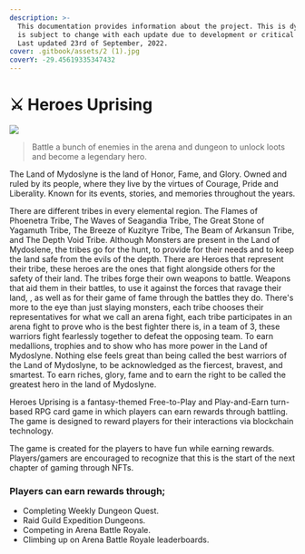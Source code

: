 ```yaml
---
description: >-
  This documentation provides information about the project. This is dynamic and
  is subject to change with each update due to development or critical events.
  Last updated 23rd of September, 2022.
cover: .gitbook/assets/2 (1).jpg
coverY: -29.45619335347432
---
```


# ⚔ Heroes Uprising



![](.gitbook/assets/Banner\_-Med.jpg)

> Battle a bunch of enemies in the arena and dungeon to unlock loots and become a legendary hero.

The Land of Mydoslyne is the land of Honor, Fame, and Glory. Owned and ruled by its people, where they live by the virtues of Courage, Pride and Liberality. Known for its events, stories, and memories throughout the years.&#x20;

There are different tribes in every elemental region. The Flames of Phoenetra Tribe, The Waves of Seagandia Tribe, The Great Stone of Yagamuth Tribe, The Breeze of Kuzityre Tribe, The Beam of Arkansun Tribe, and The Depth Void Tribe. Although Monsters are present in the Land of Mydoslene, the tribes go for the hunt, to provide for their needs and to keep the land safe from the evils of the depth. There are Heroes that represent their tribe, these heroes are the ones that fight alongside others for the safety of their land. The tribes forge their own weapons to battle. Weapons that aid them in their battles, to use it against the forces that ravage their land, , as well as for their game of fame through the battles they do. There's more to the eye than just slaying monsters, each tribe chooses their representatives for what we call an arena fight, each tribe participates in an arena fight to prove who is the best fighter there is, in a team of 3, these warriors fight fearlessly together to defeat the opposing team. To earn medallions, trophies and to show who has more power in the Land of Mydoslyne. Nothing else feels great than being called the best warriors of the Land of Mydoslyne, to be acknowledged as the fiercest, bravest, and smartest. To earn riches, glory, fame and to earn the right to be called the greatest hero in the land of Mydoslyne.

Heroes Uprising is a fantasy-themed Free-to-Play and Play-and-Earn turn-based RPG card game in which players can earn rewards through battling. The game is designed to reward players for their interactions via blockchain technology.

The game is created for the players to have fun while earning rewards. Players/gamers are encouraged to recognize that this is the start of the next chapter of gaming through NFTs.



### Players can earn rewards through;

* Completing Weekly Dungeon Quest.
* Raid Guild Expedition Dungeons.
* Competing in Arena Battle Royale.
* Climbing up on Arena Battle Royale leaderboards.
